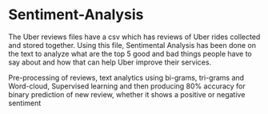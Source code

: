 # Sentiment-Analysis

The Uber reviews files have a csv which has reviews of Uber rides collected and stored together. Using this file, Sentimental Analysis has been done on the text to analyze what are the top 5 good and bad things people have to say about and how that can help Uber improve their services.

Pre-processing of reviews, text analytics using bi-grams, tri-grams and Word-cloud, Supervised learning and then producing 80% accuracy for binary prediction of new review, whether it shows a positive or negative sentiment
